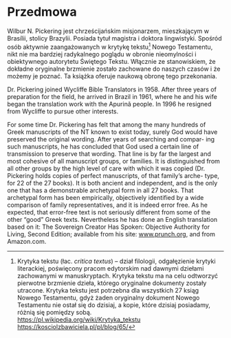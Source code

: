 # Przedmowa
Wilbur N. Pickering jest chrześcijańskim misjonarzem, mieszkającym w Brasílii, stolicy Brazylii.
Posiada tytuł magistra i doktora lingwistyki. Spośród osób aktywnie zaangażowanych w krytykę tekstu[^1] Nowego Testamentu, nikt nie ma bardziej radykalnego poglądu w obronie nieomylności i obiektywnego autorytetu Świętego Tekstu. Włącznie ze stanowiskiem, że dokładne oryginalne brzmienie zostało zachowane do naszych czasów i że możemy je poznać. Ta książka oferuje naukową obronę tego przekonania.

Dr. Pickering joined Wycliffe Bible Translators in 1958. After three years of preparation for the field, he arrived in Brazil in 1961, where he and his wife began the translation work with the Apurinã people. In 1996 he resigned from Wycliffe to pursue other interests.

For some time Dr. Pickering has felt that among the many hundreds of Greek manuscripts of the NT known to exist today, surely God would have preserved the original wording. After years of searching and compar- ing such manuscripts, he has concluded that God used a certain line of transmission to preserve that wording. That line is by far the largest and most cohesive of all manuscript groups, or families. It is distinguished from all other groups by the high level of care with which it was copied (Dr. Pickering holds copies of perfect manuscripts, of that family’s arche- type, for 22 of the 27 books). It is both ancient and independent, and is the only one that has a demonstrable archetypal form in all 27 books. That archetypal form has been empirically, objectively identified by a wide comparison of family representatives, and it is indeed error free. As he expected, that error-free text is not seriously different from some of the other “good” Greek texts. Nevertheless he has done an English translation based on it: The Sovereign Creator Has Spoken: Objective Authority for Living, Second Edition; available from his site: www.prunch.org, and from Amazon.com.

[^1]: Krytyka tekstu (łac. _critica textus_) – dział filologii, odgałęzienie krytyki literackiej, poświęcony pracom edytorskim nad dawnymi dziełami zachowanymi w manuskryptach.
Krytyka tekstu ma na celu odtworzyć pierwotne brzmienie dzieła, którego oryginalne dokumenty zostały utracone. Krytyka tekstu jest potrzebna dla wszystkich 27 ksiąg Nowego Testamentu, gdyż żaden oryginalny dokument Nowego Testamentu nie ostał się do dzisiaj, a kopie, które dzisiaj posiadamy, różnią się pomiędzy sobą.  
https://pl.wikipedia.org/wiki/Krytyka_tekstu  
https://kosciolzbawiciela.pl/pl/blog/65/